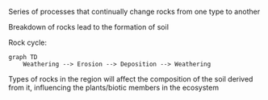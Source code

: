 Series of processes that continually change rocks from one type to another

Breakdown of rocks lead to the formation of soil

Rock cycle:

```mermaid
graph TD
	Weathering --> Erosion --> Deposition --> Weathering

```

Types of rocks in the region will affect the composition of the soil derived from it, influencing the plants/biotic members in the ecosystem
